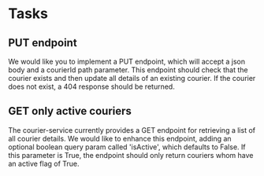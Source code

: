 # Tasks

## PUT endpoint
We would like you to implement a PUT endpoint, which will accept a json body and a courierId path parameter.
This endpoint should check that the courier exists and then update all details of an existing courier.
If the courier does not exist, a 404 response should be returned.

## GET only active couriers
The courier-service currently provides a GET endpoint for retrieving a list of all courier details.
We would like to enhance this endpoint, adding an optional boolean query param called 'isActive', which defaults to False.
If this parameter is True, the endpoint should only return couriers whom have an active flag of True.



